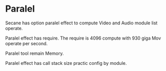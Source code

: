 # Paralel

Secane has option paralel effect to compute
Video and Audio module list operate.

Paralel effect has require.
The require is 4096 compute with 930 giga Mov operate
per second.

Paralel tool remain Memory.

Paralel effect has call stack size practic config by module.